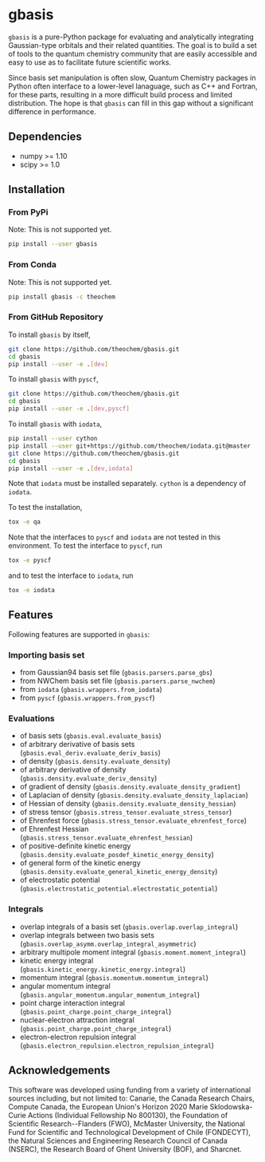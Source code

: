 # gbasis
`gbasis` is a pure-Python package for evaluating and analytically integrating Gaussian-type orbitals
and their related quantities. The goal is to build a set of tools to the quantum chemistry community
that are easily accessible and easy to use as to facilitate future scientific works.

Since basis set manipulation is often slow, Quantum Chemistry packages in Python often interface to
a lower-level lanaguage, such as C++ and Fortran, for these parts, resulting in a more difficult
build process and limited distribution. The hope is that `gbasis` can fill in this gap without a
significant difference in performance.

## Dependencies
- numpy >= 1.10
- scipy >= 1.0

## Installation
### From PyPi
Note: This is not supported yet.
```bash
pip install --user gbasis
```

### From Conda
Note: This is not supported yet.
```bash
pip install gbasis -c theochem
```

### From GitHub Repository
To install `gbasis` by itself,
```bash
git clone https://github.com/theochem/gbasis.git
cd gbasis
pip install --user -e .[dev]
```
To install `gbasis` with `pyscf`,
```bash
git clone https://github.com/theochem/gbasis.git
cd gbasis
pip install --user -e .[dev,pyscf]
```
To install `gbasis` with `iodata`,
```bash
pip install --user cython
pip install --user git+https://github.com/theochem/iodata.git@master
git clone https://github.com/theochem/gbasis.git
cd gbasis
pip install --user -e .[dev,iodata]
```
Note that `iodata` must be installed separately. `cython` is a dependency of `iodata`.

To test the installation,
```bash
tox -e qa
```
Note that the interfaces to `pyscf` and `iodata` are not tested in this environment. To test the
interface to `pyscf`, run
```bash
tox -e pyscf
```
and to test the interface to `iodata`, run
```bash
tox -e iodata
```

## Features
Following features are supported in `gbasis`:

### Importing basis set
- from Gaussian94 basis set file (`gbasis.parsers.parse_gbs`)
- from NWChem basis set file (`gbasis.parsers.parse_nwchem`)
- from `iodata` (`gbasis.wrappers.from_iodata`)
- from `pyscf` (`gbasis.wrappers.from_pyscf`)

### Evaluations
- of basis sets (`gbasis.eval.evaluate_basis`)
- of arbitrary derivative of basis sets (`gbasis.eval_deriv.evaluate_deriv_basis`)
- of density (`gbasis.density.evaluate_density`)
- of arbitrary derivative of density (`gbasis.density.evaluate_deriv_density`)
- of gradient of density (`gbasis.density.evaluate_density_gradient`)
- of Laplacian of density (`gbasis.density.evaluate_density_laplacian`)
- of Hessian of density (`gbasis.density.evaluate_density_hessian`)
- of stress tensor (`gbasis.stress_tensor.evaluate_stress_tensor`)
- of Ehrenfest force (`gbasis.stress_tensor.evaluate_ehrenfest_force`)
- of Ehrenfest Hessian (`gbasis.stress_tensor.evaluate_ehrenfest_hessian`)
- of positive-definite kinetic energy (`gbasis.density.evaluate_posdef_kinetic_energy_density`)
- of general form of the kinetic energy (`gbasis.density.evaluate_general_kinetic_energy_density`)
- of electrostatic potential (`gbasis.electrostatic_potential.electrostatic_potential`)

### Integrals
- overlap integrals of a basis set (`gbasis.overlap.overlap_integral`)
- overlap integrals between two basis sets (`gbasis.overlap_asymm.overlap_integral_asymmetric`)
- arbitrary multipole moment integral (`gbasis.moment.moment_integral`)
- kinetic energy integral (`gbasis.kinetic_energy.kinetic_energy.integral`)
- momentum integral (`gbasis.momentum.momentum_integral`)
- angular momentum integral (`gbasis.angular_momentum.angular_momentum_integral`)
- point charge interaction integral (`gbasis.point_charge.point_charge_integral`)
- nuclear-electron attraction integral (`gbasis.point_charge.point_charge_integral`)
- electron-electron repulsion integral (`gbasis.electron_repulsion.electron_repulsion_integral`)

## Acknowledgements
This software was developed using funding from a variety of international sources including, but not
limited to: Canarie, the Canada Research Chairs, Compute Canada, the European Union's Horizon 2020
Marie Sklodowska-Curie Actions (Individual Fellowship No 800130), the Foundation of Scientific
Research--Flanders (FWO), McMaster University, the National Fund for Scientific and Technological
Development of Chile (FONDECYT), the Natural Sciences and Engineering Research Council of Canada
(NSERC), the Research Board of Ghent University (BOF), and Sharcnet.

